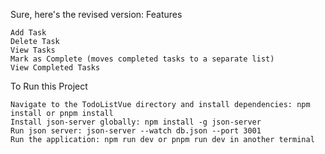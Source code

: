 Sure, here's the revised version:
Features

    Add Task
    Delete Task
    View Tasks
    Mark as Complete (moves completed tasks to a separate list)
    View Completed Tasks

To Run this Project

    
    Navigate to the TodoListVue directory and install dependencies: npm install or pnpm install
    Install json-server globally: npm install -g json-server
    Run json server: json-server --watch db.json --port 3001
    Run the application: npm run dev or pnpm run dev in another terminal
